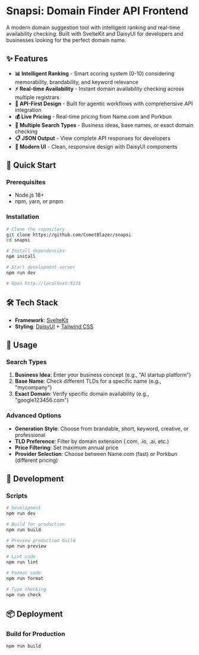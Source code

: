 # Snapsi: Domain Finder API Frontend

A modern domain suggestion tool with intelligent ranking and real-time availability checking. Built with SvelteKit and DaisyUI for developers and businesses looking for the perfect domain name.

## ✨ Features

- **📊 Intelligent Ranking** - Smart scoring system (0-10) considering memorability, brandability, and keyword relevance
- **⚡ Real-time Availability** - Instant domain availability checking across multiple registrars
- **🔄 API-First Design** - Built for agentic workflows with comprehensive API integration
- **💰 Live Pricing** - Real-time pricing from Name.com and Porkbun
- **🎯 Multiple Search Types** - Business ideas, base names, or exact domain checking
- **📋 JSON Output** - View complete API responses for developers
- **🎨 Modern UI** - Clean, responsive design with DaisyUI components

## 🚀 Quick Start

### Prerequisites

- Node.js 18+ 
- npm, yarn, or pnpm

### Installation

```bash
# Clone the repository
git clone https://github.com/CometBlazer/snapsi
cd snapsi

# Install dependencies
npm install

# Start development server
npm run dev

# Open http://localhost:5173
```

## 🛠️ Tech Stack

- **Framework**: [SvelteKit](https://kit.svelte.dev/)
- **Styling**: [DaisyUI](https://daisyui.com/) + [Tailwind CSS](https://tailwindcss.com/)

## 📖 Usage

### Search Types

1. **Business Idea**: Enter your business concept (e.g., "AI startup platform")
2. **Base Name**: Check different TLDs for a specific name (e.g., "mycompany")
3. **Exact Domain**: Verify specific domain availability (e.g., "google123456.com")

### Advanced Options

- **Generation Style**: Choose from brandable, short, keyword, creative, or professional
- **TLD Preference**: Filter by domain extension (.com, .io, .ai, etc.)
- **Price Filtering**: Set maximum annual price
- **Provider Selection**: Choose between Name.com (fast) or Porkbun (different pricing)

## 🚦 Development

### Scripts

```bash
# Development
npm run dev

# Build for production
npm run build

# Preview production build
npm run preview

# Lint code
npm run lint

# Format code
npm run format

# Type checking
npm run check
```

## 📦 Deployment

### Build for Production

```bash
npm run build
```